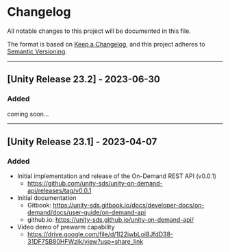 # Changelog

All notable changes to this project will be documented in this file. 

The format is based on [Keep a Changelog](https://keepachangelog.com/en/1.0.0/),
and this project adheres to [Semantic Versioning](https://semver.org/spec/v2.0.0.html).

-------
## [Unity Release 23.2] - 2023-06-30

### Added 
coming soon...

-------
## [Unity Release 23.1] - 2023-04-07

### Added 

- Initial implementation and release of the On-Demand REST API (v0.0.1)
  - https://github.com/unity-sds/unity-on-demand-api/releases/tag/v0.0.1
- Initial documentation
  - Gitbook: https://unity-sds.gitbook.io/docs/developer-docs/on-demand/docs/user-guide/on-demand-api
  - github.io: https://unity-sds.github.io/unity-on-demand-api/
- Video demo of prewarm capability
  - https://drive.google.com/file/d/1I22iwbLoi8JfdD38-31DF7SB80HFWzik/view?usp=share_link
